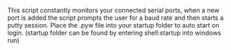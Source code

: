 This script constantly monitors your connected serial ports, when a new port is added the script prompts the user for a baud rate and then starts a putty session.
Place the .pyw file into your startup folder to auto start on login. (startup folder can be found by entering shell:startup into windows run)
